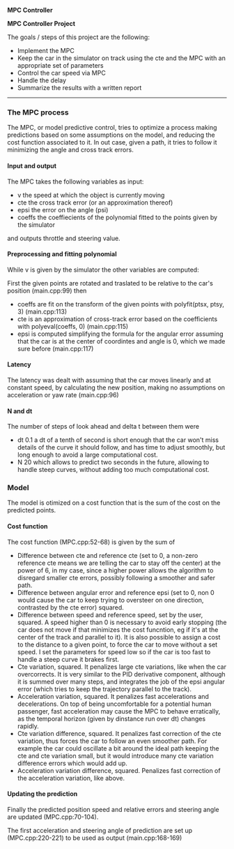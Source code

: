 **MPC Controller** 

**MPC Controller Project**

The goals / steps of this project are the following:
* Implement the MPC
* Keep the car in the simulator on track using the cte and the MPC with an appropriate set of parameters
* Control the car speed via MPC
* Handle the delay
* Summarize the results with a written report



---
### The MPC process

The MPC, or model predictive control, tries to optimize a process making predictions based on some assumptions on the model, and reducing the cost function associated to it. In out case, given a path, it tries to follow it minimizing the angle and cross track errors.

#### Input and output

The MPC takes the following variables as input:

* v      the speed at which the object is currently moving
* cte    the cross track error (or an approximation thereof)
* epsi   the error on the angle (psi)
* coeffs the coeffiecients of the polynomial fitted to the points given by the simulator

and outputs throttle and steering value.

#### Preprocessing and fitting polynomial

While v is given by the simulator the other variables are computed:

First the given points are rotated and traslated to be relative to the car's position (main.cpp:99) then

* coeffs are fit on the transform of the given points with polyfit(ptsx, ptsy, 3) (main.cpp:113)
* cte is an approximation of cross-track error based on the coefficients with polyeval(coeffs, 0) (main.cpp:115)
* epsi is computed simplifying the formula for the angular error assuming that the car is at the center of coordintes and angle is 0, which we made sure before (main.cpp:117)


#### Latency

The latency was dealt with assuming that the car moves linearly and at constant speed, by calculating the new position, making no assumptions on acceleration or yaw rate (main.cpp:96)

#### N and dt

The number of steps of look ahead and delta t between them were

* dt 0.1  a dt of a tenth of second is short enough that the car won't miss details of the curve it should follow, and has time to adjust smoothly, but long enough to avoid a large computational cost.
* N 20  which allows to predict two seconds in the future, allowing to handle steep curves, without adding too much computational cost.

### Model

The model is otimized on a cost function that is the sum of the cost on the predicted points.

#### Cost function

The cost function (MPC.cpp:52-68) is given by the sum of

* Difference between cte and reference cte (set to 0, a non-zero reference cte means we are telling the car to stay off the center) at the power of 6, in my case, since a higher power allows the algorithm to disregard smaller cte errors, possibly following a smoother and safer path.
* Difference between angular error and reference epsi (set to 0, non 0 would cause the car to keep trying to oversteer on one direction, contrasted by the cte error) squared.
* Difference between speed and reference speed, set by the user, squared. A speed higher than 0 is necessary to avoid early stopping (the car does not move if that minimizes the cost funcntion, eg if it's at the center of the track and parallel to it). It is also possible to assign a cost to the distance to a given point, to force the car to move without a set speed.  I set the parameters for speed low so if the car is too fast to handle a steep curve it brakes first.
* Cte variation, squared. It penalizes large cte variations, like when the car overcorrects. It is very similar to the PID derivative component, although it is summed over many steps, and integrates the job of the epsi angular error (which tries to keep the trajectory parallel to the track).
* Acceleration variation, squared. It penalizes fast accelerations and decelerations. On top of being uncomfortable for a potential human passenger, fast acceleration may cause the MPC to behave erratically, as the temporal horizon (given by dinstance run over dt) changes rapidly.
* Cte variation difference, squared. It penalizes fast correction of the cte variation, thus forces the car to follow an even smoother path. For example the car could oscillate a bit around the ideal path keeping the cte and cte variation small, but it would introduce many cte variation difference errors which would add up.
* Acceleration variation difference, squared. Penalizes fast correction of the acceleration variation, like above.

#### Updating the prediction

Finally the predicted position speed and relative errors and steering angle are updated (MPC.cpp:70-104).

The first acceleration and steering angle of prediction are set up (MPC.cpp:220-221) to be used as output (main.cpp:168-169)

